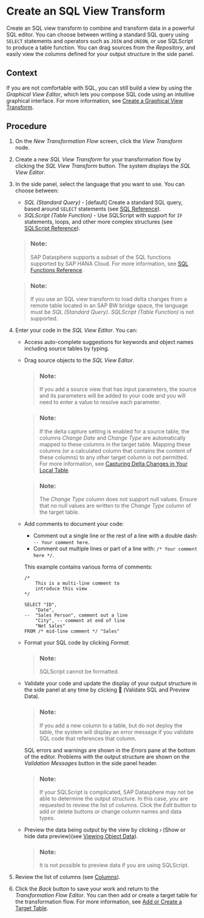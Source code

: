 <!-- loio775e0ab758e54c58af5a240294d234f2 -->

<link rel="stylesheet" type="text/css" href="../css/sap-icons.css"/>

# Create an SQL View Transform

Create an SQL view transform to combine and transform data in a powerful SQL editor. You can choose between writing a standard SQL query using `SELECT` statements and operators such as `JOIN` and `UNION`, or use SQLScript to produce a table function. You can drag sources from the *Repository*, and easily view the columns defined for your output structure in the side panel.



## Context

If you are not comfortable with SQL, you can still build a view by using the *Graphical View Editor*, which lets you compose SQL code using an intuitive graphical interface. For more information, see [Create a Graphical View Transform](create-a-graphical-view-transform-c65e37c.md).



## Procedure

1.  On the *New Transformation Flow* screen, click the *View Transform* node.

2.  Create a new *SQL View Transform* for your transformation flow by clicking the *SQL View Transform* button. The system displays the *SQL View Editor*.

3.  In the side panel, select the language that you want to use. You can choose between:

    -   *SQL \(Standard Query\)* - \[default\] Create a standard SQL query, based around `SELECT` statements \(see [SQL Reference](../sql-reference-6a37cc5.md)\).
    -   *SQLScript \(Table Function\)* - Use SQLScript with support for `IF` statements, loops, and other more complex structures \(see [SQLScript Reference](../sqlscript-reference-6c46c6a.md)\).

    > ### Note:  
    > SAP Datasphere supports a subset of the SQL functions supported by SAP HANA Cloud. For more information, see [SQL Functions Reference](../sql-functions-reference-6d624a1.md).

    > ### Note:  
    > If you use an SQL view transform to load delta changes from a remote table located in an SAP BW bridge space, the language must be *SQL \(Standard Query\)*. *SQLScript \(Table Function\)* is not supported.

4.  Enter your code in the *SQL View Editor*. You can:

    -   Access auto-complete suggestions for keywords and object names including source tables by typing.

    -   Drag source objects to the *SQL View Editor*.

        > ### Note:  
        > If you add a source view that has input parameters, the source and its parameters will be added to your code and you will need to enter a value to resolve each parameter.

        > ### Note:  
        > If the delta capture setting is enabled for a source table, the columns *Change Date* and *Change Type* are automatically mapped to these columns in the target table. Mapping these columns \(or a calculated column that contains the content of these columns\) to any other target column is not permitted. For more information, see [Capturing Delta Changes in Your Local Table](capturing-delta-changes-in-your-local-table-154bdff.md).

        > ### Note:  
        > The *Change Type* column does not support null values. Ensure that no null values are written to the *Change Type* column of the target table.

    -   Add comments to document your code:

        -   Comment out a single line or the rest of a line with a double dash: `-- Your comment here`.
        -   Comment out multiple lines or part of a line with: `/* Your comment here */`.

        This example contains various forms of comments:

        ```
        /*  
            This is a multi-line comment to
            introduce this view 
        */
        
        SELECT "ID",
        	"Date",
        --	"Sales Person", comment out a line
        	"City", -- comment at end of line
        	"Net Sales"
        FROM /* mid-line comment */ "Sales"
        ```

    -   Format your SQL code by clicking *Format*.

        > ### Note:  
        > SQLScript cannot be formatted.

    -   Validate your code and update the display of your output structure in the side panel at any time by clicking <span class="FPA-icons-V3"></span> \(Validate SQL and Preview Data\).

        > ### Note:  
        > If you add a new column to a table, but do not deploy the table, the system will display an error message if you validate SQL code that references that column.

        SQL errors and warnings are shown in the *Errors* pane at the bottom of the editor. Problems with the output structure are shown on the *Validation Messages* button in the side panel header.

        > ### Note:  
        > If your SQLScript is complicated, SAP Datasphere may not be able to determine the output structure. In this case, you are requested to review the list of columns. Click the *Edit* button to add or delete buttons or change column names and data types.

    -   Preview the data being output by the view by clicking <span class="SAP-icons-V5"></span> \(Show or hide data preview\)\(see [Viewing Object Data](../viewing-object-data-b338e4a.md)\).

        > ### Note:  
        > It is not possible to preview data if you are using SQLScript.


5.  Review the list of columns \(see [Columns](columns-8f0f40d.md)\).

6.  Click the *Back* button to save your work and return to the *Transformation Flow Editor*. You can then add or create a target table for the transformation flow. For more information, see [Add or Create a Target Table](add-or-create-a-target-table-0950746.md).


